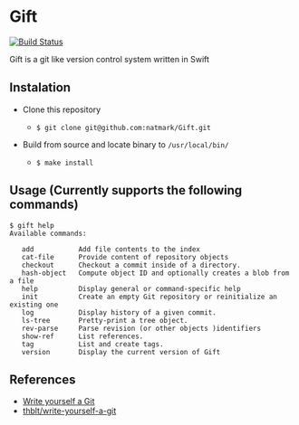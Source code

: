 # Gift
[![Build Status](https://app.bitrise.io/app/e776376dc65f1094/status.svg?token=jzvrcR1lWeilag1JjNcwlQ&branch=master)](https://app.bitrise.io/app/e776376dc65f1094)

Gift is a git like version control system written in Swift

## Instalation
- Clone this repository
  - `$ git clone git@github.com:natmark/Gift.git`

- Build from source and locate binary to `/usr/local/bin/`
  - `$ make install`

## Usage (Currently supports the following commands)
```
$ gift help
Available commands:

   add           Add file contents to the index
   cat-file      Provide content of repository objects
   checkout      Checkout a commit inside of a directory.
   hash-object   Compute object ID and optionally creates a blob from a file
   help          Display general or command-specific help
   init          Create an empty Git repository or reinitialize an existing one
   log           Display history of a given commit.
   ls-tree       Pretty-print a tree object.
   rev-parse     Parse revision (or other objects )identifiers
   show-ref      List references.
   tag           List and create tags.
   version       Display the current version of Gift
```

## References
- [Write yourself a Git](https://wyag.thb.lt/)
- [thblt/write-yourself-a-git](https://github.com/thblt/write-yourself-a-git)
